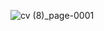 
![cv (8)_page-0001](https://github.com/ShinHyun-soo/ShinHyun-soo/assets/69250097/4e90819e-e097-412a-b0fd-c6eb04620359)


